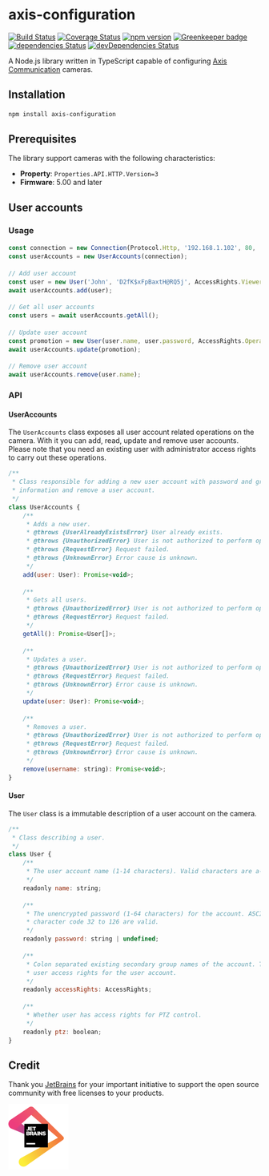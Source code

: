# axis-configuration

[![Build Status](https://travis-ci.org/FantasticFiasco/axis-configuration.svg?branch=master)](https://travis-ci.org/FantasticFiasco/axis-configuration)
[![Coverage Status](https://coveralls.io/repos/github/FantasticFiasco/axis-configuration/badge.svg)](https://coveralls.io/github/FantasticFiasco/axis-configuration)
[![npm version](https://img.shields.io/npm/v/axis-configuration.svg)](https://www.npmjs.com/package/axis-configuration)
[![Greenkeeper badge](https://badges.greenkeeper.io/FantasticFiasco/axis-configuration.svg)](https://greenkeeper.io/)
[![dependencies Status](https://david-dm.org/FantasticFiasco/axis-configuration/status.svg)](https://david-dm.org/FantasticFiasco/axis-configuration)
[![devDependencies Status](https://david-dm.org/FantasticFiasco/axis-configuration/dev-status.svg)](https://david-dm.org/FantasticFiasco/axis-configuration?type=dev)

A Node.js library written in TypeScript capable of configuring [Axis Communication](http://www.axis.com) cameras.

## Installation

```sh
npm install axis-configuration
```

## Prerequisites

The library support cameras with the following characteristics:

- __Property__: `Properties.API.HTTP.Version=3`
- __Firmware__: 5.00 and later

## User accounts

### Usage

```javascript
const connection = new Connection(Protocol.Http, '192.168.1.102', 80, 'admin', '32naJzkJdZ!7*HK&Dz');
const userAccounts = new UserAccounts(connection);

// Add user account
const user = new User('John', 'D2fK$xFpBaxtH@RQ5j', AccessRights.Viewer, true);
await userAccounts.add(user);

// Get all user accounts
const users = await userAccounts.getAll();

// Update user account
const promotion = new User(user.name, user.password, AccessRights.Operator, user.ptz);
await userAccounts.update(promotion);

// Remove user account
await userAccounts.remove(user.name);
```

### API

#### UserAccounts

The `UserAccounts` class exposes all user account related operations on the camera. With it you can add, read, update and remove user accounts. Please note that you need an existing user with administrator access rights to carry out these operations.

```javascript
/**
 * Class responsible for adding a new user account with password and group membership, modify the
 * information and remove a user account.
 */
class UserAccounts {
    /**
     * Adds a new user.
     * @throws {UserAlreadyExistsError} User already exists.
     * @throws {UnauthorizedError} User is not authorized to perform operation.
     * @throws {RequestError} Request failed.
     * @throws {UnknownError} Error cause is unknown.
     */
    add(user: User): Promise<void>;

    /**
     * Gets all users.
     * @throws {UnauthorizedError} User is not authorized to perform operation.
     * @throws {RequestError} Request failed.
     */
    getAll(): Promise<User[]>;

    /**
     * Updates a user.
     * @throws {UnauthorizedError} User is not authorized to perform operation.
     * @throws {RequestError} Request failed.
     * @throws {UnknownError} Error cause is unknown.
     */
    update(user: User): Promise<void>;

    /**
     * Removes a user.
     * @throws {UnauthorizedError} User is not authorized to perform operation.
     * @throws {RequestError} Request failed.
     * @throws {UnknownError} Error cause is unknown.
     */
    remove(username: string): Promise<void>;
}
```

#### User

The `User` class is a immutable description of a user account on the camera.

```javascript
/**
 * Class describing a user.
 */
class User {
    /**
     * The user account name (1-14 characters). Valid characters are a-z, A-Z and 0-9.
     */
    readonly name: string;

    /**
     * The unencrypted password (1-64 characters) for the account. ASCII characters from
     * character code 32 to 126 are valid.
     */
    readonly password: string | undefined;

    /**
     * Colon separated existing secondary group names of the account. This argument sets the
     * user access rights for the user account.
     */
    readonly accessRights: AccessRights;

    /**
     * Whether user has access rights for PTZ control.
     */
    readonly ptz: boolean;
}

```

## Credit

Thank you [JetBrains](https://www.jetbrains.com/) for your important initiative to support the open source community with free licenses to your products.

![JetBrains](./design/jetbrains.png)

